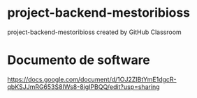 # project-backend-mestoribioss
project-backend-mestoribioss created by GitHub Classroom
# Documento de software
https://docs.google.com/document/d/1OJ2ZIBtYmE1dgcR-qbKSJJmRG653S8IWs8-8igIPBQQ/edit?usp=sharing
